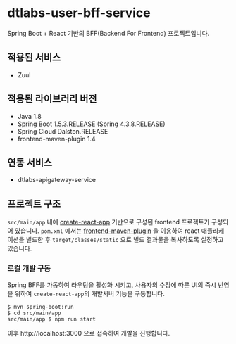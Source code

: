 # dtlabs-user-bff-service
Spring Boot + React 기반의 BFF(Backend For Frontend) 프로젝트입니다.

## 적용된 서비스
- Zuul

## 적용된 라이브러리 버전
- Java 1.8
- Spring Boot 1.5.3.RELEASE (Spring 4.3.8.RELEASE)
- Spring Cloud Dalston.RELEASE
- frontend-maven-plugin 1.4

## 연동 서비스
- dtlabs-apigateway-service

## 프로젝트 구조
`src/main/app` 내에 [create-react-app](https://github.com/facebookincubator/create-react-app) 기반으로 구성된 frontend 프로젝트가 구성되어 있습니다. `pom.xml` 에서는 [frontend-maven-plugin](https://github.com/eirslett/frontend-maven-plugin) 을 이용하여 react 애플리케이션을 빌드한 후 `target/classes/static` 으로 빌드 결과물을 복사하도록 설정하고 있습니다.

### 로컬 개발 구동
Spring BFF를 가동하여 라우팅을 활성화 시키고, 사용자의 수정에 따른 UI의 즉시 반영을 위하여 `create-react-app`의 개발서버 기능을 구동합니다.
```
$ mvn spring-boot:run
$ cd src/main/app
src/main/app $ npm run start
```
이후 http://localhost:3000 으로 접속하여 개발을 진행합니다.